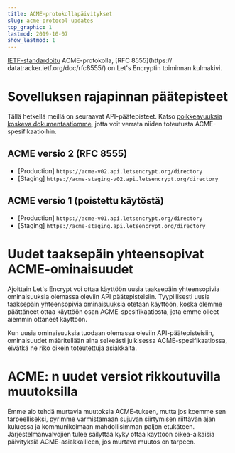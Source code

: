 ```yaml
---
title: ACME-protokollapäivitykset
slug: acme-protocol-updates
top_graphic: 1
lastmod: 2019-10-07
show_lastmod: 1
---
```



[IETF-standardoitu](https://letsencrypt.org/2019/03/11/acme-protocol-ietf-standard.html) ACME-protokolla, [RFC 8555](https:// datatracker.ietf.org/doc/rfc8555/) on Let's Encryptin toiminnan kulmakivi.

# Sovelluksen rajapinnan päätepisteet

Tällä hetkellä meillä on seuraavat API-päätepisteet. Katso [poikkeavuuksia koskeva dokumentaatiomme](https://github.com/letsencrypt/boulder/blob/master/docs/acme-divergences.md), jotta voit verrata niiden toteutusta ACME-spesifikaatioihin.

## ACME versio 2 (RFC 8555)

* [Production] `https://acme-v02.api.letsencrypt.org/directory`
* [Staging] `https://acme-staging-v02.api.letsencrypt.org/directory`

## ACME versio 1 (poistettu käytöstä)

* [Production] `https://acme-v01.api.letsencrypt.org/directory`
* [Staging] `https://acme-staging.api.letsencrypt.org/directory`

# Uudet taaksepäin yhteensopivat ACME-ominaisuudet

Ajoittain Let's Encrypt voi ottaa käyttöön uusia taaksepäin yhteensopivia ominaisuuksia olemassa oleviin API päätepisteisiin. Tyypillisesti uusia taaksepäin yhteensopivia ominaisuuksia otetaan käyttöön, koska olemme päättäneet ottaa käyttöön osan ACME-spesifikaatiosta, jota emme olleet aiemmin ottaneet käyttöön.

Kun uusia ominaisuuksia tuodaan olemassa oleviin API-päätepisteisiin, ominaisuudet määritellään aina selkeästi julkisessa ACME-spesifikaatiossa, eivätkä ne riko oikein toteutettuja asiakkaita.

# ACME: n uudet versiot rikkoutuvilla muutoksilla

Emme aio tehdä murtavia muutoksia ACME-tukeen, mutta jos koemme sen tarpeelliseksi, pyrimme varmistamaan sujuvan siirtymisen riittävän ajan kuluessa ja kommunikoimaan mahdollisimman paljon etukäteen. Järjestelmänvalvojien tulee säilyttää kyky ottaa käyttöön oikea-aikaisia ​​päivityksiä ACME-asiakkailleen, jos murtava muutos on tarpeen.
